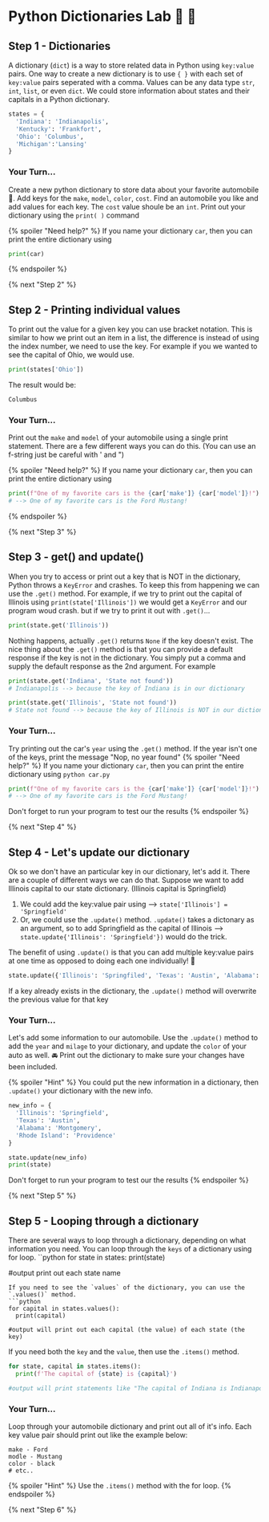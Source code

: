 # Python Dictionaries Lab 📖 🐍

## Step 1 - Dictionaries
A dictionary (`dict`) is a way to store related data in Python using `key:value` pairs. One way to create a new dictionary is to use `{ }` with each set of `key:value` pairs seperated with a comma. Values can be any data type `str`, `int`, `list`, or even `dict`. We could store information about states and their capitals in a Python dictionary.

```python
states = {
  'Indiana': 'Indianapolis',
  'Kentucky': 'Frankfort',
  'Ohio': 'Columbus',
  'Michigan':'Lansing'
}
```
### Your Turn...
Create a new python dictionary to store data about your favorite automobile 🚙. Add keys for the `make`, `model`, `color`, `cost`. Find an automobile you like and add values for each key. The `cost` value shoule be an `int`. Print out your dictionary using the `print( )` command

{% spoiler "Need help?" %}
If you name your dictionary `car`, then you can print the entire dictionary using
```python
print(car)
```
{% endspoiler %}

{% next "Step 2" %}

## Step 2 - Printing individual values
To print out the value for a given key you can use bracket notation. This is similar to how we print out an item in a list, the difference is instead of using the index number, we need to use the key. For example if you we wanted to see the capital of Ohio, we would use.
```python
print(states['Ohio'])
```
The result would be: 
```bash
Columbus
```
### Your Turn...
Print out the `make` and `model` of your automobile using a single print statement. There are a few different ways you can do this. (You can use an f-string just be careful with ' and ")

{% spoiler "Need help?" %}
If you name your dictionary `car`, then you can print the entire dictionary using
```python
print(f"One of my favorite cars is the {car['make']} {car['model']}!")
# --> One of my favorite cars is the Ford Mustang!
```

{% endspoiler %}

{% next "Step 3" %}

## Step 3 - get() and update()
When you try to access or print out a key that is NOT in the dictionary, Python throws a `KeyError` and crashes. To keep this from happening we can use the `.get()` method. For example, if we try to print out the capital of Illinois using `print(state['Illinois'])` we would get a `KeyError` and our program woud crash. but if we try to print it out with `.get()`...
```python
print(state.get('Illinois'))
```
Nothing happens, actually `.get()` returns `None` if the key doesn't exist. The nice thing about the `.get()` method is that you can provide a default response if the key is not in the dictionary. You simply put a comma and supply the default response as the 2nd argument. For example
```python
print(state.get('Indiana', 'State not found'))
# Indianapolis --> because the key of Indiana is in our dictionary

print(state.get('Illinois', 'State not found'))
# State not found --> because the key of Illinois is NOT in our dictionary
```
### Your Turn...
Try printing out the car's `year` using the `.get()` method. If the year isn't one of the keys, print the message "Nop, no year found"
{% spoiler "Need help?" %}
If you name your dictionary `car`, then you can print the entire dictionary using `python car.py`
```python
print(f"One of my favorite cars is the {car['make']} {car['model']}!")
# --> One of my favorite cars is the Ford Mustang!
```
Don't forget to run your program to test our the results
{% endspoiler %}

{% next "Step 4" %}

## Step 4 - Let's update our dictionary
Ok so we don't have an particular key in our dictionary, let's add it.  There are a couple of different ways we can do that.
Suppose we want to add Illinois capital to our state dictionary.  (Illinois capital is Springfield)
1. We could add the key:value pair using --> `state['Illinois'] = 'Springfield'`
2. Or, we could use the `.update()` method. `.update()` takes a dictonary as an argument, so to add Springfield as the capital of Illinois --> `state.update{'Illinois': 'Springfield'})` would do the trick.

The benefit of using `.update()` is that you can add multiple key:value pairs at one time as opposed to doing each one individually! 🤯
```python
state.update({'Illinois': 'Springfiled', 'Texas': 'Austin', 'Alabama': 'Montgomery', 'Rhode Island': 'Providence'})
```
If a key already exists in the dictionary, the `.update()` method will overwrite the previous value for that key

### Your Turn...
Let's add some information to our automobile.  Use the `.update()` method to add the `year` and `milage` to your dictionary, and update the `color` of your auto as well. 🚘 Print out the dictionary to make sure your changes have been included.

{% spoiler "Hint" %}
You could put the new information in a dictionary, then `.update()` your dictionary with the new info. 
```python
new_info = {
  'Illinois': 'Springfield',
  'Texas': 'Austin',
  'Alabama': 'Montgomery',
  'Rhode Island': 'Providence'
}

state.update(new_info)
print(state)
```
Don't forget to run your program to test our the results
{% endspoiler %}

{% next "Step 5" %}

## Step 5 - Looping through a dictionary
There are several ways to loop through a dictionary, depending on what information you need.  You can loop through the `keys` of a dictionary using for loop.
``python
for state in states:
  print(state)

#output print out each state name
```
If you need to see the `values` of the dictionary, you can use the `.values()` method. 
```python
for capital in states.values():
  print(capital)
  
#output will print out each capital (the value) of each state (the key)
```
If you need both the `key` and the `value`, then use the `.items()` method.
```python
for state, capital in states.items():
  print(f'The capital of {state} is {capital}')

#output will print statements like "The capital of Indiana is Indianapolis"
```

### Your Turn...
Loop through your automobile dictionary and print out all of it's info. Each key value pair should print out like the example below:
```
make - Ford
modle - Mustang
color - black
# etc..
```
{% spoiler "Hint" %}
Use the `.items()` method with the for loop.
{% endspoiler %}

{% next "Step 6" %}

